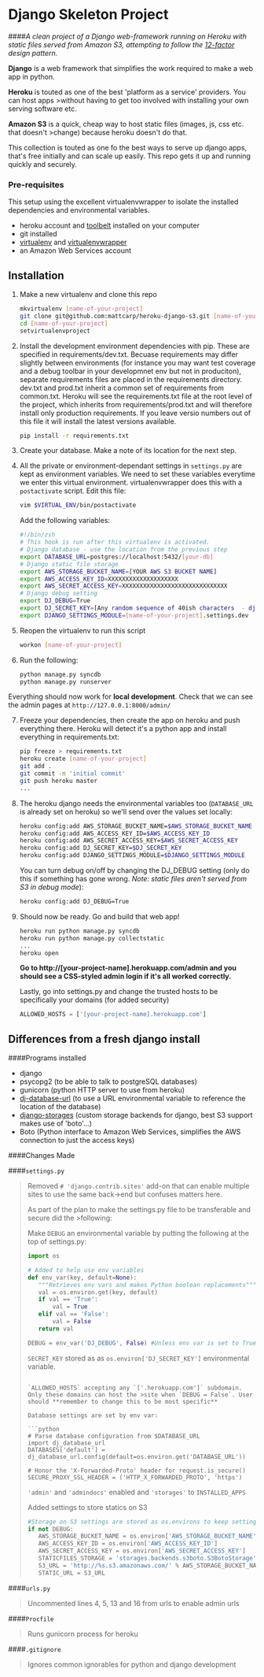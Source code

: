 Django Skeleton Project
================

####*A clean project of a Django web-framework running on Heroku with static files served from Amazon S3, attempting to follow the [12-factor](http://www.12factor.net/) design pattern.*

**Django** is a web framework that simplifies the work required to make a web app in python.

**Heroku** is touted as one of the best 'platform as a service' providers. You can host apps >without having to get too involved with installing your own serving software etc.

**Amazon S3** is a quick, cheap way to host static files (images, js, css etc. that doesn't >change) because heroku doesn't do that.

This collection is touted as one fo the best ways to serve up django apps, that's free initially and can scale up easily. This repo gets it up and running quickly and securely.

### Pre-requisites
This setup using the excellent virtualenvwrapper to isolate the installed dependencies and environmental variables.

- heroku account and [toolbelt](https://toolbelt.heroku.com/) installed on your computer
- git installed
- [virtualenv](https://pypi.python.org/pypi/virtualenv) and [virtualenvwrapper](https://bitbucket.org/dhellmann/virtualenvwrapper)
- an Amazon Web Services account

## Installation

1. Make a new virtualenv and clone this repo
        
    ```sh
    mkvirtualenv [name-of-your-project]
    git clone git@github.com:mattcarp/heroku-django-s3.git [name-of-your-project]
    cd [name-of-your-project]
    setvirtualenvproject
    ```
2. Install the development environment dependencies with pip. These are specified in requirements/dev.txt. Becuase requirements may differ slightly between environments (for instance you may want test coverage and a debug toolbar in your developmnet env but not in produciton), separate requirements files are placed in the requirements directory.  dev.txt and prod.txt inherit a common set of requirements from common.txt.  Heroku will see the requirements.txt file at the root level of the project, which inherits from requirements/prod.txt and will therefore install only production requirements.
If you leave versio numbers out of this file it will install the latest versions available.

    ```sh
    pip install -r requirements.txt
    ```
3. Create your database.  Make a note of its location for the next step.

4. All the private or environment-dependant settings in `settings.py` are kept as environment variables.
    We need to set these variables everytime we enter this virtual environment. virtualenvwrapper does this with a `postactivate` script. Edit this file:

    ```sh
    vim $VIRTUAL_ENV/bin/postactivate 
    ```

    Add the following variables:

    ```sh
    #!/bin/zsh
    # This hook is run after this virtualenv is activated.
    # Django database - use the location from the previous step
    export DATABASE_URL=postgres://localhost:5432/[your-db]
    # Django static file storage
    export AWS_STORAGE_BUCKET_NAME=[YOUR AWS S3 BUCKET NAME]
    export AWS_ACCESS_KEY_ID=XXXXXXXXXXXXXXXXXXXX
    export AWS_SECRET_ACCESS_KEY=XXXXXXXXXXXXXXXXXXXXXXXXXXXXXX
    # Django debug setting
    export DJ_DEBUG=True
    export DJ_SECRET_KEY=[Any random sequence of 40ish characters  - django uses it for added security]
    export DJANGO_SETTINGS_MODULE=[name-of-your-project].settings.dev
    ```

5. Reopen the virtualenv to run this script

    ```sh
    workon [name-of-your-project]
    ```

6. Run the following:

    ```sh
    python manage.py syncdb
    python manage.py runserver
    ```
Everything should now work for **local development**.  Check that we can see the admin pages at `http://127.0.0.1:8000/admin/`


7. Freeze your dependencies, then create the app on heroku and push everything there. Heroku will detect it's a python app and install everything in requirements.txt:

    ```sh
    pip freeze > requirements.txt
    heroku create [name-of-your-project]
    git add .
    git commit -m 'initial commit'
    git push heroku master
    ...
    ```

8. The heroku django needs the environmental variables too (`DATABASE_URL` is already set on heroku) so we'll send over the values set locally:

    ```sh
    heroku config:add AWS_STORAGE_BUCKET_NAME=$AWS_STORAGE_BUCKET_NAME
    heroku config:add AWS_ACCESS_KEY_ID=$AWS_ACCESS_KEY_ID
    heroku config:add AWS_SECRET_ACCESS_KEY=$AWS_SECRET_ACCESS_KEY
    heroku config:add DJ_SECRET_KEY=$DJ_SECRET_KEY
    heroku config:add DJANGO_SETTINGS_MODULE=$DJANGO_SETTINGS_MODULE
    ```

    You can turn debug on/off by changing the DJ_DEBUG setting (only do this if something has gone wrong. *Note: static files aren't served from S3 in debug mode*):

    ```sh
    heroku config:add DJ_DEBUG=True
    ``` 

8. Should now be ready. Go and build that web app!

    ```sh
    heroku run python manage.py syncdb
    heroku run python manage.py collectstatic
    ...
    heroku open
    ```
    **Go to http://[your-project-name].herokuapp.com/admin and you should see a CSS-styled admin login if it's all worked correctly.**

        
    Lastly, go into settings.py and change the trusted hosts to be specifically your domains (for added security)

    ```python
    ALLOWED_HOSTS = ['[your-project-name].herokuapp.com']
    ```



## Differences from a fresh django install
    
####Programs installed
 - django
 - psycopg2 (to be able to talk to postgreSQL databases)
 - gunicorn (python HTTP server to use from heroku)
 - [dj-database-url](https://github.com/kennethreitz/dj-database-url) (to use a URL environmental variable to reference the location of the database)
 - [django-storages](http://django-storages.readthedocs.org/en/latest/backends/amazon-S3.html) (custom storage backends for django, best S3 support makes use of 'boto'...)
 - Boto (Python interface to Amazon Web Services, simplifies the AWS connection to just the access keys)

####Changes Made

####`settings.py`

>Removed `# 'django.contrib.sites'` add-on that can enable multiple sites to use the same back->end but confuses matters here.
>
>As part of the plan to make the settings.py file to be transferable and secure did the >following:
>
>Make `DEBUG` an environmental variable by putting the following at the top of settings.py:
>
>```python
>import os 
>
># Added to help use env variables
>def env_var(key, default=None):
>    """Retrieves env vars and makes Python boolean replacements"""
>    val = os.environ.get(key, default)
>    if val == 'True':
>        val = True
>    elif val == 'False':
>        val = False
>    return val
>
>DEBUG = env_var('DJ_DEBUG', False) #Unless env var is set to True, debug is off
>```
>
>`SECRET_KEY` stored as as `os.environ['DJ_SECRET_KEY']` environmental variable.
>```
>
>`ALLOWED_HOSTS` accepting any `['.herokuapp.com']` subdomain. Only these domains can host the >site when `DEBUG = False`. User should **remember to change this to be most specific**
>
>Database settings are set by env var:
>    
>```python   
># Parse database configuration from $DATABASE_URL
>import dj_database_url
>DATABASES['default'] =  dj_database_url.config(default=os.environ.get('DATABASE_URL'))
>
># Honor the 'X-Forwarded-Proto' header for request.is_secure()
>SECURE_PROXY_SSL_HEADER = ('HTTP_X_FORWARDED_PROTO', 'https')
>```
>
>`'admin'` and `'admindocs'` enabled  and `'storages'` to `INSTALLED_APPS`
>
>Added settings to store statics on S3
>    
>```python
>#Storage on S3 settings are stored as os.environs to keep settings.py clean 
>if not DEBUG:
>    AWS_STORAGE_BUCKET_NAME = os.environ['AWS_STORAGE_BUCKET_NAME']
>    AWS_ACCESS_KEY_ID = os.environ['AWS_ACCESS_KEY_ID']
>    AWS_SECRET_ACCESS_KEY = os.environ['AWS_SECRET_ACCESS_KEY']
>    STATICFILES_STORAGE = 'storages.backends.s3boto.S3BotoStorage'
>    S3_URL = 'http://%s.s3.amazonaws.com/' % AWS_STORAGE_BUCKET_NAME
>    STATIC_URL = S3_URL
>```

####`urls.py`
>Uncommented lines 4, 5, 13 and 16 from urls to enable admin urls

####`Procfile`
> Runs gunicorn process for heroku

####`.gitignore`
> Ignores common ignorables for python and django development
